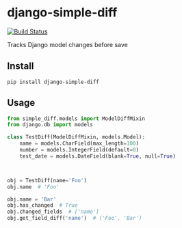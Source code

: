 # django-simple-diff

[![Build Status](https://travis-ci.org/ticalcster/django-simple-diff.svg?branch=master)](https://travis-ci.org/ticalcster/django-simple-diff)

Tracks Django model changes before save

## Install

`pip install django-simple-diff`

## Usage

```python
from simple_diff.models import ModelDiffMixin
from django.db import models

class TestDiff(ModelDiffMixin, models.Model):
    name = models.CharField(max_length=100)
    number = models.IntegerField(default=0)
    test_date = models.DateField(blank=True, null=True)



obj = TestDiff(name='Foo')
obj.name  # 'Foo'

obj.name = 'Bar'
obj.has_changed  # True
obj.changed_fields  # ['name']
obj.get_field_diff('name')  # ('Foo', 'Bar')
```